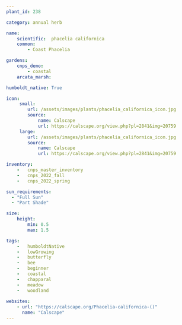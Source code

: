 ```yaml
---
plant_id: 238 

category: annual herb

name: 
    scientific:  phacelia californica 
    common: 
        - Coast Phacelia   

gardens:
    cnps_demo:
        - coastal
    arcata_marsh: 

humboldt_native: True

icon: 
     small: 
        url: /assets/images/plants/phacelia_californica_icon.jpg 
        source: 
            name: Calscape
            url: https://calscape.org/view.php?pl=2841&img=20759 
     large: 
        url: /assets/images/plants/phacelia_californica_icon.jpg 
        source: 
            name: Calscape
            url: https://calscape.org/view.php?pl=2841&img=20759 

inventory: 
    -   cnps_master_inventory
    -   cnps_2022_fall
    -   cnps_2022_spring

sun_requirements:
  - "Full Sun"
  - "Part Shade"

size:
    height: 
        min: 0.5
        max: 1.5

tags:  
    -   humboldtNative
    -   lowGrowing
    -   butterfly
    -   bee
    -   beginner
    -   coastal
    -   chapparal
    -   meadow
    -   woodland
 
websites:
    - url: "https://calscape.org/Phacelia-californica-()"
      name: "Calscape"
---
```

